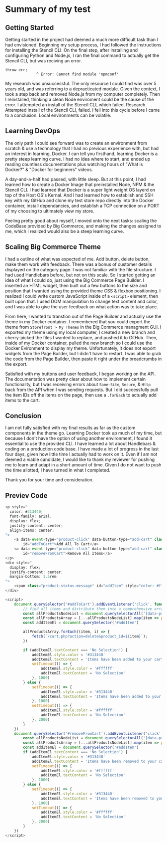 # Summary of my test

## Getting Started

Getting started in the project had deemed a much more difficult task than I had envisioned. Beginning my setup process, I had followed the instructions for installing the Stencil CLI. On the final step, after installing and configuring Python and Node.js, I ran the final command to actually get the Stencil CLI, but was reciving an error.

```
throw err;
              ^ Error: Cannot find module 'npmconf'
```

My research was unsuccessful. The only resource I could find was over 5 years old, and was referring to a depracticated module. Given the context, I took a step back and removed Node.js from my computer completely. Then I reinstalled, thinking a clean Node enviroment could be the cause of the error. I attempted an install of the Stencil CLI, which failed. Research. Attempted install of the Stencil CLI, failed. I fell into this cycle before I came to a conclusion. Local environments can be volatile.

## Learning DevOps

The only path I could see forward was to create an environment from scratch & use a technology that I had no previous experience with, but had an interest in learning, Docker. I can tell you firsthand, learning Docker is a pretty steep learning curve. I had no idea where to start, and ended up reading countless documentations plus watching hours of "What is Docker?" & "Docker for beginners" videos.

A day-and-a-half had passed, with little sleep. But at this point, I had learned how to create a Docker Image that preinstalled Node, NPM & the Stencil CLI. I had learned that Docker is a super light weight OS layerd on top of the Host OS's Kernal. And I had learned how to establish and SSH key with my GitHub and clone my test store repo directly into the Docker container, install dependancies, and establish a TCP connection on a PORT of my choosing to ultimately view my store.

Feeling pretty good about myself, I moved onto the next tasks: scaling the CodeBase provided by Big Commerce, and making the changes assigned to me, which I realized would also be a steep learning curve.

## Scaling Big Commerce Theme

I had a outline of what was expected of me. Add button, delete button, make them work with feedback. There was a bonus of customer details displayed on the category page. I was not familiar with the file structure. I had used Handlebars before, but not on this scale. So I started getting an idea of what I could do, just using the Big Commerce Page Builder. I inserted an HTML widget, then built out a few buttons to the size and position that I wanted using the provided theme CSS & flexbox positioning. I realized I could write custom JavaScript inside of a `<script>` element, then built upon that. I used DOM manipulation to change text content and color, and I was able to give the user feedback on what action was to take place.

From here, I wanted to transtion out of the Page Builder and actually use the theme in my Docker container. I remembered that you could export the theme from `Storefront > My Themes` in the Big Commerce managment GUI. I exported my theme using my local computer, I created a new branch and cherry-picked the files I wanted to replace, and pushed it to GitHub. Then, inside of my Docker container, pulled the new branch so I could use the Docker Evironment to display my theme. Unfortunately, it does not export widgets from the Page Builder, but I didn't have to restart. I was able to grab the code from the Page Builder, then paste it right under the breadcrumbs in the export.

Satisfied with my buttons and user feedback, I began working on the API. The documentation was pretty clear about how to implement certain functionality, but I was receiving errors about `Same-Site`, `Secure`, & `Http` back from the API when I was sending requests. But I did successfully pull the item IDs off the items on the page, then use a `.forEach` to actually add items to the cart.

## Conclusion

I am not fully satisfied with my final results as far as the custom components in the theme go. Learning Docker took up much of my time, but because I don't have the option of using another environment, I found it essential to use the provided CLI. I have learned a lot about Handlebars & coding on a production code base. I have made a lot of progress in the last four days, given how little time I actually had to work on it. Even if I am not deemed a viable candidate, I would like to thank my reviewer for pushing me to learn and adapt in a short amount of time. Given I do not want to push the time allotted, I have turned in what I completed.

Thank you for your time and consideration.

## Previev Code
```js
<p style="
  color: #313440;
  font-family: arial;
  display: flex;
  justify-content: center;
  align-items: center;
">
    <a data-event-type="product-click" data-button-type="add-cart" class="button button--small card-figcaption-button"
        id="addToCart">Add All To Cart</a>
    <a data-event-type="product-click" data-button-type="add-cart" class="button button--small card-figcaption-button"
        id="removeFromCart">Remove All Items</a>
</p>
<div style="
  display: flex;
  justify-content: center;
  margin-bottom: 1.5rem
">
    <span class="product-status-message" id="addItem" style="color: #ffffff">No Selection</span>
</div>

<script>
    document.querySelector('#addToCart').addEventListener('click', function () {
        // find all items and distribute them into a comprehensive array
        const allProductsNodeList = document.querySelectorAll('[data-product-id]')
        const allProductsArray = [...allProductsNodeList].map(item => parseInt(item.dataset.productId))
        const addItemEl = document.querySelector('#addItem')

        allProductsArray.forEach((item, i) => {
            fetch(`/cart.php?action=delete&product_id=${item}`);
        })

        if (addItemEl.textContent === 'No Selection') {
            addItemEl.style.color = '#313440'
            addItemEl.textContent = 'Items have been added to your cart'
            setTimeout(() => {
                addItemEl.style.color = '#ffffff'
                addItemEl.textContent = 'No Selection'
            }, 1000)
        } else {
            setTimeout(() => {
                addItemEl.style.color = '#313440'
                addItemEl.textContent = 'Items have been added to your cart'
            }, 1000)
            setTimeout(() => {
                addItemEl.style.color = '#ffffff'
                addItemEl.textContent = 'No Selection'
            }, 2000)
        }
    })
    document.querySelector('#removeFromCart').addEventListener('click', function () {
        const allProductsNodeList = document.querySelectorAll('[data-product-id]')
        const allProductsArray = [...allProductsNodeList].map(item => parseInt(item.dataset.productId))
        const addItemEl = document.querySelector('#addItem')
        if (addItemEl.textContent === 'No Selection') {
            addItemEl.style.color = '#313440'
            addItemEl.textContent = 'Items have been removed to your cart'
            setTimeout(() => {
                addItemEl.style.color = '#ffffff'
                addItemEl.textContent = 'No Selection'
            }, 1000)
        } else {
            setTimeout(() => {
                addItemEl.style.color = '#313440'
                addItemEl.textContent = 'Items have been removed to your cart'
            }, 1000)
            setTimeout(() => {
                addItemEl.style.color = '#ffffff'
                addItemEl.textContent = 'No Selection'
            }, 2000)
        }
    })
</script>
```
